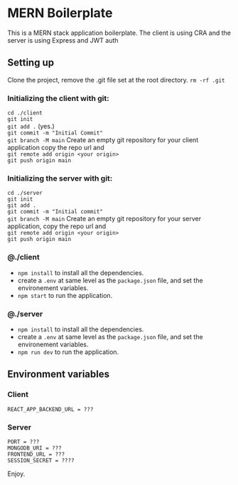 # MERN Boilerplate

This is a MERN stack application boilerplate.
The client is using CRA and the server is using Express and JWT auth

## Setting up

Clone the project, remove the .git file set at the root directory.
`rm -rf .git`

### Initializing the client with git:

`cd ./client`  
`git init`  
`git add .` (yes.)  
`git commit -m "Initial Commit"`  
`git branch -M main`
Create an empty git repository for your client application copy the repo url and  
`git remote add origin <your origin>`  
`git push origin main`

### Initializing the server with git:

`cd ./server`  
`git init`  
`git add .`  
`git commit -m "Initial commit"`  
`git branch -M main`
Create an empty git repository for your server application, copy the repo url and  
`git remote add origin <your origin>`  
`git push origin main`

### @./client

- `npm install` to install all the dependencies.
- create a `.env` at same level as the `package.json` file, and set the environement variables.
- `npm start` to run the application.

### @./server

- `npm install` to install all the dependencies.
- create a `.env` at same level as the `package.json` file, and set the environement variables.
- `npm run dev` to run the application.

## Environment variables

### Client

```
REACT_APP_BACKEND_URL = ???
```

### Server

```
PORT = ???
MONGODB_URI = ???
FRONTEND_URL = ???
SESSION_SECRET = ????
```

Enjoy.
